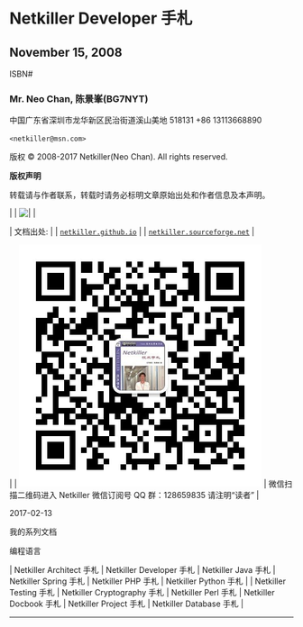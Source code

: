 # Netkiller Developer 手札

## November 15, 2008

ISBN# 

### Mr. Neo Chan, 陈景峯(BG7NYT)

中国广东省深圳市龙华新区民治街道溪山美地
518131
+86 13113668890

`<netkiller@msn.com>`

版权 © 2008-2017 Netkiller(Neo Chan). All rights reserved.

**版权声明**

转载请与作者联系，转载时请务必标明文章原始出处和作者信息及本声明。

|  &#124; ![ &#124;](http://creativecommons.org/licenses/by/3.0/)  |  

&#124; 文档出处: &#124;
&#124; [`netkiller.github.io`](http://netkiller.github.io/) &#124;
&#124; [`netkiller.sourceforge.net`](http://netkiller.sourceforge.net/) &#124;

 |  &#124; ![ &#124;](img/weixin.jpg)  | 微信扫描二维码进入 Netkiller 微信订阅号 QQ 群：128659835 请注明“读者” |

2017-02-13

我的系列文档

编程语言

| Netkiller Architect 手札 | Netkiller Developer 手札 | Netkiller Java 手札 | Netkiller Spring 手札 | Netkiller PHP 手札 | Netkiller Python 手札 |
| Netkiller Testing 手札 | Netkiller Cryptography 手札 | Netkiller Perl 手札 | Netkiller Docbook 手札 | Netkiller Project 手札 | Netkiller Database 手札 |

* * *
